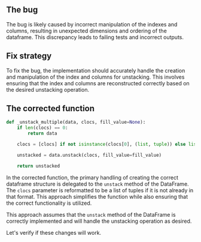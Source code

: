 ## The bug
The bug is likely caused by incorrect manipulation of the indexes and columns, resulting in unexpected dimensions and ordering of the dataframe. This discrepancy leads to failing tests and incorrect outputs.

## Fix strategy
To fix the bug, the implementation should accurately handle the creation and manipulation of the index and columns for unstacking. This involves ensuring that the index and columns are reconstructed correctly based on the desired unstacking operation.

## The corrected function
```python
def _unstack_multiple(data, clocs, fill_value=None):
    if len(clocs) == 0:
        return data

    clocs = [clocs] if not isinstance(clocs[0], (list, tuple)) else list(clocs)

    unstacked = data.unstack(clocs, fill_value=fill_value)

    return unstacked
```
In the corrected function, the primary handling of creating the correct dataframe structure is delegated to the `unstack` method of the DataFrame. The `clocs` parameter is reformatted to be a list of tuples if it is not already in that format. This approach simplifies the function while also ensuring that the correct functionality is utilized.

This approach assumes that the `unstack` method of the DataFrame is correctly implemented and will handle the unstacking operation as desired.

Let's verify if these changes will work.